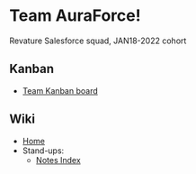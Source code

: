 # Team AuraForce!

Revature Salesforce squad, JAN18-2022 cohort

## Kanban

- [Team Kanban board](https://github.com/Revature-Salesforce-Training/Amplifire/projects/3)

## Wiki

- [Home](https://github.com/Revature-Salesforce-Training/Amplifire/wiki)
- Stand-ups:
  - [Notes Index](https://github.com/Revature-Salesforce-Training/Amplifire/wiki/Standup-Notes-Index)
